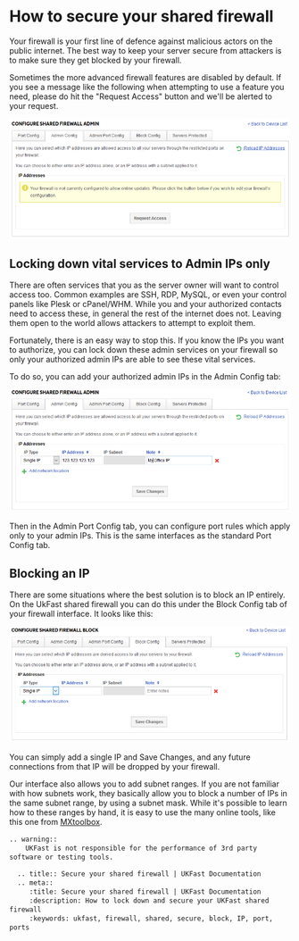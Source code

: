 # How to secure your shared firewall

Your firewall is your first line of defence against malicious actors on the public internet. The best way to keep your server secure from attackers is to make sure they get blocked by your firewall.

Sometimes the more advanced firewall features are disabled by default. If you see a message like the following when attempting to use a feature you need, please do hit the "Request Access" button and we'll be alerted to your request.

![Not configured](files/not_configured.png)

## Locking down vital services to Admin IPs only

There are often services that you as the server owner will want to control access too. Common examples are SSH, RDP, MySQL, or even your control panels like Plesk or cPanel/WHM. While you and your authorized contacts need to access these, in general the rest of the internet does not. Leaving them open to the world allows attackers to attempt to exploit them.

Fortunately, there is an easy way to stop this. If you know the IPs you want to authorize, you can lock down these admin services on your firewall so only your authorized admin IPs are able to see these vital services.

To do so, you can add your authorized admin IPs in the Admin Config tab:

![Add an admin IP](files/shared_admin_ip.png)

Then in the Admin Port Config tab, you can configure port rules which apply only to your admin IPs. This is the same interfaces as the standard Port Config tab.

## Blocking an IP

There are some situations where the best solution is to block an IP entirely. On the UkFast shared firewall you can do this under the Block Config tab of your firewall interface. It looks like this:

![Block an IP on shared firewall](files/shared_block_ip.png)

You can simply add a single IP and Save Changes, and any future connections from that IP will be dropped by your firewall.

Our interface also allows you to add subnet ranges. If you are not familiar with how subnets work, they basically allow you to block a number of IPs in the same subnet range, by using a subnet mask. While it's possible to learn how to these ranges by hand, it is easy to use the many online tools, like this one from [MXtoolbox](https://mxtoolbox.com/subnetcalculator.aspx).

```eval_rst
.. warning::
    UKFast is not responsible for the performance of 3rd party software or testing tools.
```

```eval_rst
  .. title:: Secure your shared firewall | UKFast Documentation
  .. meta::
     :title: Secure your shared firewall | UKFast Documentation
     :description: How to lock down and secure your UKFast shared firewall
     :keywords: ukfast, firewall, shared, secure, block, IP, port, ports
```
